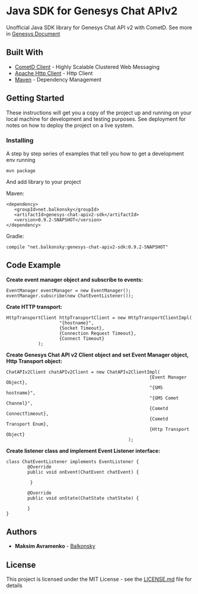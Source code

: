 # Java SDK for Genesys Chat APIv2

Unofficial Java SDK library for Genesys Chat API v2 with CometD. See more in [Genesys Document](https://docs.genesys.com/Documentation/GMS/8.5.2/API/ChatAPIv2CometD)

## Built With

* [CometD Client](https://docs.cometd.org/current/reference/) - Highly Scalable Clustered Web Messaging
* [Apache Http Client](https://hc.apache.org/) - Http Client
* [Maven](https://maven.apache.org/) - Dependency Management


## Getting Started

These instructions will get you a copy of the project up and running on your local machine for development and testing purposes. See deployment for notes on how to deploy the project on a live system.


### Installing

A step by step series of examples that tell you how to get a development env running


```
mvn package 
```

And add library to your project

Maven:
```
<dependency>
   <groupId>net.balkonsky</groupId>
   <artifactId>genesys-chat-apiv2-sdk</artifactId>
   <version>0.9.2-SNAPSHOT</version>
</dependency>
```

Gradle:

```
compile "net.balkonsky:genesys-chat-apiv2-sdk:0.9.2-SNAPSHOT"
```

## Code Example

__Create event manager object and subscribe to events:__
```
EventManager eventManager = new EventManager();
eventManager.subscribe(new ChatEventListener());
```

__Crate HTTP transport:__

```
HttpTransportClient httpTransportClient = new HttpTransportClientImpl(
                    "{hostname}",
                    {Socket Timeout},
                    {Connection Request Timeout},
                    {Connect Timeout}
            );
```

__Create Genesys Chat API v2 Client object and set Event Manager object, Http Transport object:__

```
ChatAPIv2Client chatAPIv2Client = new ChatAPIv2ClientImpl(
                                                      {Event Manager Object},
                                                      "{GMS hostname}",
                                                      "{GMS Comet Channel}",
                                                      {Cometd ConnectTimeout},
                                                      {Cometd Transport Enum},
                                                      {Http Transport Object}
                                              );
```

__Create listener class and implement Event Listener interface:__

```
class ChatEventListener implements EventListener {
        @Override
        public void onEvent(ChatEvent chatEvent) {
        
         }
        
        @Override
        public void onState(ChatState chatState) {
   
        }
}
```



## Authors

* **Maksim Avramenko** - [Balkonsky](https://github.com/balkonsky/)

## License

This project is licensed under the MIT License - see the [LICENSE.md](LICENSE.md) file for details


